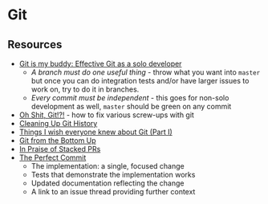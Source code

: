 # Git

## Resources

- [Git is my buddy: Effective Git as a solo developer](https://mikkel.ca/blog/git-is-my-buddy-effective-solo-developer/)
  - _A branch must do one useful thing_ - throw what you want into `master` but once you can do integration tests and/or have larger issues to work on, try to do it in branches.
  - _Every commit must be independent_ - this goes for non-solo development as well, `master` should be green on any commit
- [Oh Shit, Git!?!](https://ohshitgit.com) - how to fix various screw-ups with git
- [Cleaning Up Git History](https://blog.sulami.xyz/posts/cleaning-up-git-history/)
- [Things I wish everyone knew about Git (Part I) ](https://blog.plover.com/2022/06/29/#gt-sec2)
- [Git from the Bottom Up](https://jwiegley.github.io/git-from-the-bottom-up/)
- [In Praise of Stacked PRs](https://benjamincongdon.me/blog/2022/07/17/In-Praise-of-Stacked-PRs/)
- [The Perfect Commit](https://simonwillison.net/2022/Oct/29/the-perfect-commit/)
  - The implementation: a single, focused change
  - Tests that demonstrate the implementation works
  - Updated documentation reflecting the change
  - A link to an issue thread providing further context

